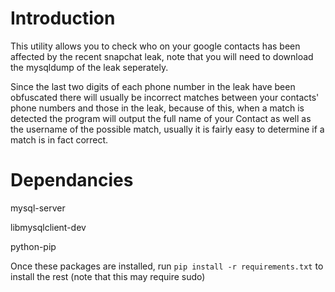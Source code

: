 Introduction
==============

This utility allows you to check who on your google contacts has been affected by the recent snapchat leak, note that you will need to download the mysqldump of the leak
seperately.

Since the last two digits of each phone number in the leak have been obfuscated there will usually be incorrect matches between your contacts' phone numbers and those
in the leak, because of this, when a match is detected the program will output the full name of your Contact as well as the username of the possible match, usually it
is fairly easy to determine if a match is in fact correct.


Dependancies
==============

mysql-server

libmysqlclient-dev

python-pip

Once these packages are installed, run ```pip install -r requirements.txt``` to install the rest (note that this may require sudo)


